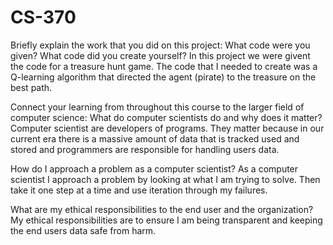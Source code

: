 # CS-370
Briefly explain the work that you did on this project: What code were you given? What code did you create yourself?
In this project we were givent the code for a treasure hunt game. The code that I needed to create was a Q-learning algorithm that directed the agent (pirate) to the treasure on the best path.

Connect your learning from throughout this course to the larger field of computer science:
What do computer scientists do and why does it matter?
Computer scientist are developers of programs. They matter because in our current era there is a massive amount of data that is tracked used and stored and programmers are responsible for handling users data.

How do I approach a problem as a computer scientist?
As a computer scientist I approach a problem by looking at what I am trying to solve. Then take it one step at a time and use iteration through my failures. 

What are my ethical responsibilities to the end user and the organization?
My ethical responsibilities are to ensure I am being transparent and keeping the end users data safe from harm.

